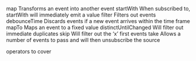  map
Transforms an event into another event 
startWith
When subscribed to, startWith will immediately emit a value
filter
Filters out events 
debounceTime
Discards events if a new event arrives within the time frame
mapTo
Maps an event to a fixed value
distinctUntilChanged
Will filter out immediate duplicates
skip
Will filter out the ‘x’ first events
take
Allows a number of events to pass and will then unsubscribe the source


operators to cover
